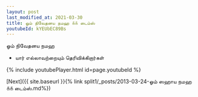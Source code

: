 ```yaml
---
layout: post
last_modified_at: 2021-03-30
title: ஓம் நிவேதனய நமஹ ௧௧ டைம்ஸ்
youtubeId: kYEUbEC89Bs
---
```

 
 
 ஓம் நிவேதனய நமஹ  
 
 -  யார் எல்லாவற்றையும் தெரிவிக்கிறார்கள் 
 
  
 
  
 
 
 
 
 
 


{% include youtubePlayer.html id=page.youtubeId %}
 
[Next]({{ site.baseurl }}{% link  split1/_posts/2013-03-24-ஓம் ஸஹாய நமஹ ௧௧ டைம்ஸ்.md%})
 
